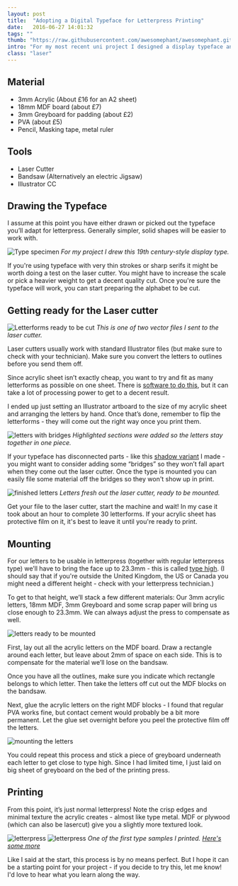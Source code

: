 ```yaml
---
layout: post
title:  "Adopting a Digital Typeface for Letterpress Printing"
date:   2016-06-27 14:01:32
tags: ""
thumb: "https://raw.githubusercontent.com/awesomephant/awesomephant.github.io/master/assets/laser-alphabet.JPG"
intro: "For my most recent uni project I designed a display typeface and adopted it for traditional letterpress. Since I only had four weeks to do it, I developed process that is cheap, easy to execute and only uses basic tools and equipment."
class: "laser" 
---
```


## Material

- 3mm Acrylic (About £16 for an A2 sheet)
- 18mm MDF board (about £7)
- 3mm Greyboard for padding (about £2)
- PVA (about £5)
- Pencil, Masking tape, metal ruler

## Tools
- Laser Cutter
- Bandsaw (Alternatively an electric Jigsaw)
- Illustrator CC

## Drawing the Typeface

I assume at this point you have either drawn or picked out the typeface you’ll adapt for letterpress. Generally simpler, solid shapes will be easier to work with.

![Type specimen](/assets/laser-type-sample.svg)
*For my project I drew this 19th century-style display type.*

 If you're using typeface with very thin strokes or sharp serifs it might be worth doing a test on the laser cutter. You might have to increase the scale or pick a heavier weight to get a decent quality cut. Once you're sure the typeface will work, you can start preparing the alphabet to be cut. 
 
## Getting ready for the Laser cutter

![Letterforms ready to be cut](/assets/laser.png)
*This is one of two vector files I sent to the laser cutter.*

Laser cutters usually work with standard Illustrator files (but make sure to check with your technician). Make sure you convert the letters to outlines before you send them off.

Since acrylic sheet isn’t exactly cheap, you want to try and fit as many letterforms as possible on one sheet. There is [software to do this](http://svgnest.com/), but it can take a lot of processing power to get to a decent result.

I ended up just setting an Illustrator artboard to the size of my acrylic sheet and arranging the letters by hand. Once that’s done, remember to flip the letterforms - they will come out the right way once you print them. 

![letters with bridges](/assets/laser-shadow.png)
*Highlighted sections were added so the letters stay together in one piece.*

If your typeface has disconnected parts - like this [shadow variant](https://goo.gl/photos/re4WpUwtbGJu9Euo7) I made - you might want to consider adding some “bridges” so they won’t fall apart when they come out the laser cutter. Once the type is mounted you can easily file some material off the bridges so they won't show up in print.

![finished letters](/assets/laser-letters.JPG)
*Letters fresh out the laser cutter, ready to be mounted.*

Get your file to the laser cutter, start the machine and wait! In my case it took about an hour to complete 30 letterforms. If your acrylic sheet has protective film on it, it's best to leave it until you're ready to print.

## Mounting

For our letters to be usable in letterpress (together with regular letterpress type) we’ll have to bring the face up to 23.3mm - this is called [type high](https://en.wikipedia.org/wiki/Movable_type#Type-founding). (I should say that if you're outside the United Kingdom, the US or Canada you might need a different height - check with your letterpress technician.)

To get to that height, we’ll stack a few different materials: Our 3mm acrylic letters, 18mm MDF, 3mm Greyboard and some scrap paper will bring us close enough to 23.3mm. We can always adjust the press to compensate as well.

![letters ready to be mounted](/assets/laser-table.jpg)

First, lay out all the acrylic letters on the MDF board. Draw a rectangle around each letter, but leave about 2mm of space on each side. This is to compensate for the material we’ll lose on the bandsaw.

Once you have all the outlines, make sure you indicate which rectangle belongs to which letter. Then take the letters off cut out the MDF blocks on the bandsaw.

Next, glue the acrylic letters on the right MDF blocks - I found that regular PVA works fine, but contact cement would probably be a bit more permanent. Let the glue set overnight before you peel the protective film off the letters. 

![mounting the letters](/assets/laser-assembly.gif)

You could repeat this process and stick a piece of greyboard underneath each letter to get close to type high. Since I had limited time, I just laid on big sheet of greyboard on the bed of the printing press.

## Printing

From this point, it’s just normal letterpress! Note the crisp edges and minimal texture the acrylic creates - almost like type metal. MDF or plywood (which can also be lasercut) give you a slightly more textured look.

![letterpress](/assets/laser-letterpress.jpg)
![letterpress](/assets/laser-print.jpg)
*One of the first type samples I printed. [Here's some more](https://goo.gl/photos/xoFBqmSPWrnuHCfm9)*

Like I said at the start, this process is by no means perfect. But I hope it can be a starting point for your project - if you decide to try this, let me know! I'd love to hear what you learn along the way. 